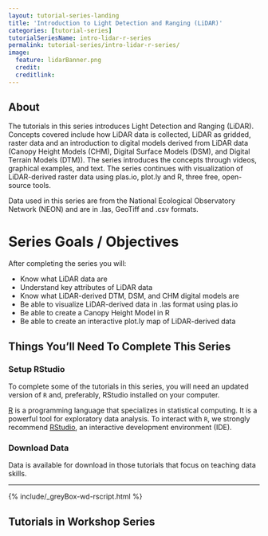 ```yaml
---
layout: tutorial-series-landing
title: 'Introduction to Light Detection and Ranging (LiDAR)'
categories: [tutorial-series]
tutorialSeriesName: intro-lidar-r-series
permalink: tutorial-series/intro-lidar-r-series/
image:
  feature: lidarBanner.png
  credit: 
  creditlink: 
---
```

## About
The tutorials in this series introduces Light Detection and Ranging (LiDAR).  
Concepts covered include how LiDAR data is collected, LiDAR as gridded, raster
data and an introduction to digital models derived from LiDAR data (Canopy 
Height Models (CHM), Digital Surface Models (DSM), and Digital Terrain Models
(DTM)). The series introduces the concepts through videos, graphical examples, 
and text. The series continues with visualization of LiDAR-derived raster data
using plas.io, plot.ly and R, three free, open-source tools.  

Data used in this series are from the National Ecological Observatory Network (NEON) 
and are in .las, GeoTiff and .csv formats.

<div id="objectives" markdown="1">

# Series Goals / Objectives
After completing the series you will:

* Know what LiDAR data are
* Understand key attributes of LiDAR data
* Know what LiDAR-derived DTM, DSM, and CHM digital models are
* Be able to visualize LiDAR-derived data in .las format using plas.io
* Be able to create a Canopy Height Model in R
* Be able to create an interactive plot.ly map of LiDAR-derived data

## Things You’ll Need To Complete This Series

### Setup RStudio
To complete some of the tutorials in this series, you will need an updated 
version of `R` and, preferably, RStudio installed on your computer.

 <a href = "http://cran.r-project.org/">R</a> 
is a programming language that specializes in statistical computing. It is a 
powerful tool for exploratory data analysis. To interact with `R`, we strongly
recommend 
<a href="http://www.rstudio.com/">RStudio</a>,
an interactive development environment (IDE). 


### Download Data
Data is available for download in those tutorials that focus on teaching data
skills. 

*****

{% include/_greyBox-wd-rscript.html %}


</div> 


## Tutorials in Workshop Series
